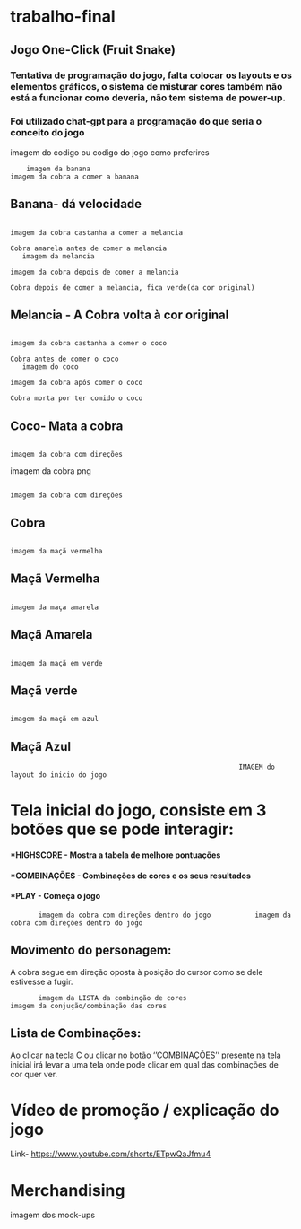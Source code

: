 # trabalho-final
## Jogo One-Click (Fruit Snake)

### Tentativa de programação do jogo, falta colocar os layouts e os elementos gráficos, o sistema de misturar cores também não está a funcionar como deveria, não tem sistema de power-up.
### Foi utilizado chat-gpt para a programação do que seria o conceito do jogo


 imagem do codigo ou codigo do jogo como preferires

        imagem da banana                                                             imagem da cobra a comer a banana
        
 ## Banana- dá velocidade 



                                                                                imagem da cobra castanha a comer a melancia
                                                                                 Cobra amarela antes de comer a melancia
       imagem da melancia 
                                                                                 imagem da cobra depois de comer a melancia 
                                                                                 Cobra depois de comer a melancia, fica verde(da cor original)

## Melancia - A Cobra volta à cor original  

                                                                                imagem da cobra castanha a comer o coco
                                                                                Cobra antes de comer o coco
       imagem do coco   
                                                                                imagem da cobra após comer o coco
                                                                                Cobra morta por ter comido o coco
                                                                                
## Coco- Mata a cobra

                                                                                 imagem da cobra com direções

imagem da cobra png 

                                                                                 imagem da cobra com direções

## Cobra


                                                                                 imagem da maçã vermelha
## Maçã Vermelha
                                                                                 imagem da maça amarela
## Maçã Amarela
                                                                                 imagem da maçã em verde
## Maçã verde
                                                                                 imagem da maçã em azul
## Maçã Azul


                                                             IMAGEM do layout do inicio do jogo
#                                           Tela inicial do jogo, consiste em 3 botões que se pode interagir:

#### *HIGHSCORE - Mostra a tabela de melhore pontuações
#### *COMBINAÇÕES - Combinações de cores e os seus resultados
#### *PLAY - Começa o jogo

           imagem da cobra com direções dentro do jogo           imagem da cobra com direções dentro do jogo

## Movimento do personagem:
A cobra segue em direção oposta à posição do cursor como se dele estivesse a fugir. 

           imagem da LISTA da combinção de cores                      imagem da conjução/combinação das cores

## Lista de Combinações:
Ao clicar na tecla C ou clicar no botão ‘’COMBINAÇÕES’’ presente na tela inicial irá levar a uma tela onde pode clicar em qual das combinações de cor quer ver.


#                                                                 Vídeo de promoção / explicação do jogo

 Link- https://www.youtube.com/shorts/ETpwQaJfmu4

#                                                                 Merchandising


imagem dos mock-ups
